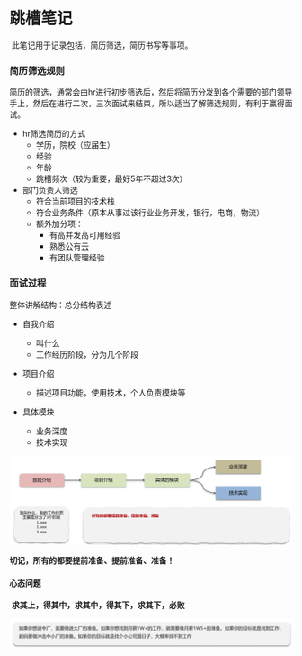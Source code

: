 # 跳槽笔记

​	此笔记用于记录包括，简历筛选，简历书写等事项。

### 简历筛选规则

​	简历的筛选，通常会由hr进行初步筛选后，然后将简历分发到各个需要的部门领导手上，然后在进行二次，三次面试来结束，所以适当了解筛选规则，有利于赢得面试。

* hr筛选简历的方式
  * 学历，院校（应届生）
  * 经验
  * 年龄
  * 跳槽频次（较为重要，最好5年不超过3次）
* 部门负责人筛选
  * 符合当前项目的技术栈
  * 符合业务条件（原本从事过该行业业务开发，银行，电商，物流）
  * 额外加分项：
    * 有高并发高可用经验
    * 熟悉公有云
    * 有团队管理经验

### 面试过程

整体讲解结构：总分结构表述

* 自我介绍
  * 叫什么
  * 工作经历阶段，分为几个阶段
* 项目介绍
  * 描述项目功能，使用技术，个人负责模块等

* 具体模块
  * 业务深度
  * 技术实现

![image-20240724112650092](面试笔记.assets/image-20240724112650092.png)

**切记，所有的都要提前准备、提前准备、准备！**

#### 心态问题

​	**求其上，得其中，求其中，得其下，求其下，必败**

![image-20240724113219831](面试笔记.assets/image-20240724113219831.png)

